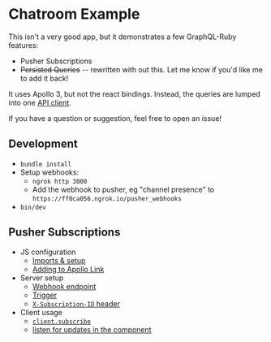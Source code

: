# Chatroom Example

This isn't a very good app, but it demonstrates a few GraphQL-Ruby features:

- Pusher Subscriptions
- ~~Persisted Queries~~ -- rewritten with out this. Let me know if you'd like me to add it back!

It uses Apollo 3, but not the react bindings. Instead, the queries are lumped into one [API client](https://github.com/rmosolgo/graphql-ruby-chatroom-example/blob/master/app/javascript/Api.js).

If you have a question or suggestion, feel free to open an issue!

## Development

- `bundle install`
- Setup webhooks:
  - `ngrok http 3000`
  - Add the webhook to pusher, eg "channel presence" to `https://ff0ca056.ngrok.io/pusher_webhooks`
- `bin/dev`

## Pusher Subscriptions

- JS configuration
  - [Imports & setup](https://github.com/rmosolgo/graphql-ruby-chatroom-example/blob/master/app/javascript/GraphQLClient.js#L1-L4)
  - [Adding to Apollo Link](https://github.com/rmosolgo/graphql-ruby-chatroom-example/blob/master/app/javascript/GraphQLClient.js#L34)
- Server setup
  - [Webhook endpoint](https://github.com/rmosolgo/graphql-ruby-chatroom-example/blob/master/config/routes.rb#L13)
  - [Trigger](https://github.com/rmosolgo/graphql-ruby-chatroom-example/blob/master/app/graphql/mutations/post_message.rb#L22-L23)
  - [`X-Subscription-ID` header](https://github.com/rmosolgo/graphql-ruby-chatroom-example/blob/master/app/controllers/graphql_controller.rb#L16-L18)
- Client usage
  - [`client.subscribe`](https://github.com/rmosolgo/graphql-ruby-chatroom-example/blob/master/app/javascript/Api.js#L36-L39)
  - [listen for updates in the component](https://github.com/rmosolgo/graphql-ruby-chatroom-example/blob/master/app/javascript/App.js#L173-L186)
